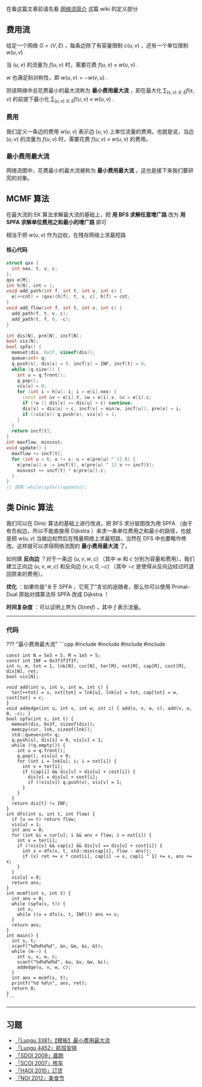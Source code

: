 在看这篇文章前请先看 [网络流简介](https://oi-wiki.org/graph/flow/) 这篇 wiki 的定义部分

## 费用流

给定一个网络 $G=(V,E)$ ，每条边除了有容量限制 $c(u,v)$ ，还有一个单位限制 $w(u,v)$ 

当 $(u,v)$ 的流量为 $f(u,v)$ 时，需要花费 $f(u,v)\times w(u,v)$ .

 $w$ 也满足斜对称性，即 $w(u,v)=-w(v,u)$ .

则该网络中总花费最小的最大流称为 **最小费用最大流** ，即在最大化 $\sum_{(s,v)\in E}f(s,v)$ 的前提下最小化 $\sum_{(u,v)\in E}f(u,v)\times w(u,v)$ .

### 费用

我们定义一条边的费用 $w(u,v)$ 表示边 $(u,v)$ 上单位流量的费用。也就是说，当边 $(u,v)$ 的流量为 $f(u,v)$ 时，需要花费 $f(u,v)\times w(u,v)$ 的费用。

### 最小费用最大流

网络流图中，花费最小的最大流被称为 **最小费用最大流** ，这也是接下来我们要研究的对象。

## MCMF 算法

在最大流的 EK 算法求解最大流的基础上，把 **用 BFS 求解任意增广路** 改为 **用 SPFA 求解单位费用之和最小的增广路** 即可

相当于把 $w(u,v)$ 作为边权，在残存网络上求最短路

#### 核心代码

```cpp
struct qxx {
  int nex, t, v, c;
};
qxx e[M];
int h[N], cnt = 1;
void add_path(int f, int t, int v, int c) {
  e[++cnt] = (qxx){h[f], t, v, c}, h[f] = cnt;
}
void add_flow(int f, int t, int v, int c) {
  add_path(f, t, v, c);
  add_path(t, f, 0, -c);
}

int dis[N], pre[N], incf[N];
bool vis[N];
bool spfa() {
  memset(dis, 0x3f, sizeof(dis));
  queue<int> q;
  q.push(s), dis[s] = 0, incf[s] = INF, incf[t] = 0;
  while (q.size()) {
    int u = q.front();
    q.pop();
    vis[u] = 0;
    for (int i = h[u]; i; i = e[i].nex) {
      const int &v = e[i].t, &w = e[i].v, &c = e[i].c;
      if (!w || dis[v] <= dis[u] + c) continue;
      dis[v] = dis[u] + c, incf[v] = min(w, incf[u]), pre[v] = i;
      if (!vis[v]) q.push(v), vis[v] = 1;
    }
  }
  return incf[t];
}
int maxflow, mincost;
void update() {
  maxflow += incf[t];
  for (int u = t; u != s; u = e[pre[u] ^ 1].t) {
    e[pre[u]].v -= incf[t], e[pre[u] ^ 1].v += incf[t];
    mincost += incf[t] * e[pre[u]].c;
  }
}
// 调用：while(spfa())update();
```

## 类 Dinic 算法

我们可以在 $\text{Dinic}$ 算法的基础上进行改进，把 $\text{BFS}$ 求分层图改为用 $\text{SPFA}$ （由于有负权边，所以不能直接用 $\text{Dijkstra}$ ）来求一条单位费用之和最小的路径，也就是把 $w(u,v)$ 当做边权然后在残量网络上求最短路，当然在 $\text{DFS}$ 中也要略作修改。这样就可以求得网络流图的 **最小费用最大流** 了。

如何建 **反向边** ？对于一条边 $(u,v,w,c)$ （其中 $w$ 和 $c$ 分别为容量和费用），我们建立正向边 $(u,v,w,c)$ 和反向边 $(v,u,0,-c)$ （其中 $-c$ 是使得从反向边经过时退回原来的费用）。

 **优化** ：如果你是“关于 $\text{SPFA}$ ，它死了”言论的追随者，那么你可以使用 $\text{Primal-Dual}$ 原始对偶算法将 $\text{SPFA}$ 改成 $\text{Dijkstra}$ ！

 **时间复杂度** ：可以证明上界为 $O(nmf)$ ，其中 $f$ 表示流量。

* * *

### 代码

??? "最小费用最大流"
    ```cpp
    #include <algorithm>
    #include <cstdio>
    #include <cstring>
    #include <queue>
    
    const int N = 5e3 + 5, M = 1e5 + 5;
    const int INF = 0x3f3f3f3f;
    int n, m, tot = 1, lnk[N], cur[N], ter[M], nxt[M], cap[M], cost[M], dis[N], ret;
    bool vis[N];
    
    void add(int u, int v, int w, int c) {
      ter[++tot] = v, nxt[tot] = lnk[u], lnk[u] = tot, cap[tot] = w, cost[tot] = c;
    }
    void addedge(int u, int v, int w, int c) { add(u, v, w, c), add(v, u, 0, -c); }
    bool spfa(int s, int t) {
      memset(dis, 0x3f, sizeof(dis));
      memcpy(cur, lnk, sizeof(lnk));
      std::queue<int> q;
      q.push(s), dis[s] = 0, vis[s] = 1;
      while (!q.empty()) {
        int u = q.front();
        q.pop(), vis[u] = 0;
        for (int i = lnk[u]; i; i = nxt[i]) {
          int v = ter[i];
          if (cap[i] && dis[v] > dis[u] + cost[i]) {
            dis[v] = dis[u] + cost[i];
            if (!vis[v]) q.push(v), vis[v] = 1;
          }
        }
      }
      return dis[t] != INF;
    }
    int dfs(int u, int t, int flow) {
      if (u == t) return flow;
      vis[u] = 1;
      int ans = 0;
      for (int &i = cur[u]; i && ans < flow; i = nxt[i]) {
        int v = ter[i];
        if (!vis[v] && cap[i] && dis[v] == dis[u] + cost[i]) {
          int x = dfs(v, t, std::min(cap[i], flow - ans));
          if (x) ret += x * cost[i], cap[i] -= x, cap[i ^ 1] += x, ans += x;
        }
      }
      vis[u] = 0;
      return ans;
    }
    int mcmf(int s, int t) {
      int ans = 0;
      while (spfa(s, t)) {
        int x;
        while ((x = dfs(s, t, INF))) ans += x;
      }
      return ans;
    }
    int main() {
      int s, t;
      scanf("%d%d%d%d", &n, &m, &s, &t);
      while (m--) {
        int u, v, w, c;
        scanf("%d%d%d%d", &u, &v, &w, &c);
        addedge(u, v, w, c);
      }
      int ans = mcmf(s, t);
      printf("%d %d\n", ans, ret);
      return 0;
    }
    ```

* * *

## 习题

-    [「Luogu 3381」【模板】最小费用最大流](https://www.luogu.org/problemnew/show/P3381) 
-    [「Luogu 4452」航班安排](https://www.luogu.org/problemnew/show/P4452) 
-    [「SDOI 2009」晨跑](https://www.lydsy.com/JudgeOnline/problem.php?id=1877) 
-    [「SCOI 2007」修车](https://www.lydsy.com/JudgeOnline/problem.php?id=1070) 
-    [「HAOI 2010」订货](https://www.lydsy.com/JudgeOnline/problem.php?id=2424) 
-    [「NOI 2012」美食节](https://www.lydsy.com/JudgeOnline/problem.php?id=2879) 

